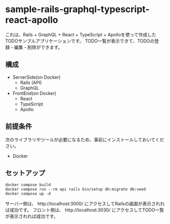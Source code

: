 # sample-rails-graphql-typescript-react-apollo

これは、Rails + GraphQL + React + TypeScript + Apolloを使って作成したTODOサンプルアプリケーションです。
TODO一覧が表示できて、TODOの登録・編集・削除ができます。

## 構成
- ServerSide(on Docker)
  - Rails (API)
  - GraphQL
- FrontEnd(on Docker)
  - React
  - TypeScript
  - Apollo

## 前提条件
次のライブラリやツールが必要になるため、事前にインストールしておいてください。

- Docker

## セットアップ

```
docker compose build
docker compose run --rm api rails bin/setup db:migrate db:seed
docker compose up -d
```

サーバー側は、 http://localhost:3000/ にアクセスしてRailsの画面が表示されれば成功です。
フロント側は、 http://localhost:3030/ にアクセスしてTODO一覧が表示されれば成功です。
